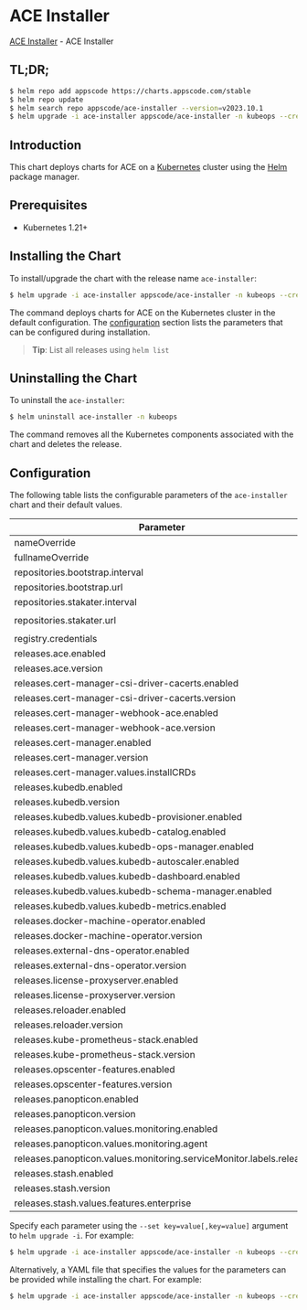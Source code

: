 # ACE Installer

[ACE Installer](https://github.com/bytebuilders/installer) - ACE Installer

## TL;DR;

```bash
$ helm repo add appscode https://charts.appscode.com/stable
$ helm repo update
$ helm search repo appscode/ace-installer --version=v2023.10.1
$ helm upgrade -i ace-installer appscode/ace-installer -n kubeops --create-namespace --version=v2023.10.1
```

## Introduction

This chart deploys charts for ACE on a [Kubernetes](http://kubernetes.io) cluster using the [Helm](https://helm.sh) package manager.

## Prerequisites

- Kubernetes 1.21+

## Installing the Chart

To install/upgrade the chart with the release name `ace-installer`:

```bash
$ helm upgrade -i ace-installer appscode/ace-installer -n kubeops --create-namespace --version=v2023.10.1
```

The command deploys charts for ACE on the Kubernetes cluster in the default configuration. The [configuration](#configuration) section lists the parameters that can be configured during installation.

> **Tip**: List all releases using `helm list`

## Uninstalling the Chart

To uninstall the `ace-installer`:

```bash
$ helm uninstall ace-installer -n kubeops
```

The command removes all the Kubernetes components associated with the chart and deletes the release.

## Configuration

The following table lists the configurable parameters of the `ace-installer` chart and their default values.

|                              Parameter                              | Description |                         Default                         |
|---------------------------------------------------------------------|-------------|---------------------------------------------------------|
| nameOverride                                                        |             | <code>""</code>                                         |
| fullnameOverride                                                    |             | <code>""</code>                                         |
| repositories.bootstrap.interval                                     |             | <code>1h0m0s</code>                                     |
| repositories.bootstrap.url                                          |             | <code>https://charts.appscode.com/stable</code>         |
| repositories.stakater.interval                                      |             | <code>1h0m0s</code>                                     |
| repositories.stakater.url                                           |             | <code>https://stakater.github.io/stakater-charts</code> |
| registry.credentials                                                |             | <code>{}</code>                                         |
| releases.ace.enabled                                                |             | <code>false</code>                                      |
| releases.ace.version                                                |             | <code>"v2023.10.1"</code>                               |
| releases.cert-manager-csi-driver-cacerts.enabled                    |             | <code>true</code>                                       |
| releases.cert-manager-csi-driver-cacerts.version                    |             | <code>"v2023.10.1"</code>                               |
| releases.cert-manager-webhook-ace.enabled                           |             | <code>true</code>                                       |
| releases.cert-manager-webhook-ace.version                           |             | <code>"v2023.10.1"</code>                               |
| releases.cert-manager.enabled                                       |             | <code>true</code>                                       |
| releases.cert-manager.version                                       |             | <code>"v1.11.0"</code>                                  |
| releases.cert-manager.values.installCRDs                            |             | <code>true</code>                                       |
| releases.kubedb.enabled                                             |             | <code>true</code>                                       |
| releases.kubedb.version                                             |             | <code>"v2023.08.18"</code>                              |
| releases.kubedb.values.kubedb-provisioner.enabled                   |             | <code>true</code>                                       |
| releases.kubedb.values.kubedb-catalog.enabled                       |             | <code>true</code>                                       |
| releases.kubedb.values.kubedb-ops-manager.enabled                   |             | <code>true</code>                                       |
| releases.kubedb.values.kubedb-autoscaler.enabled                    |             | <code>false</code>                                      |
| releases.kubedb.values.kubedb-dashboard.enabled                     |             | <code>false</code>                                      |
| releases.kubedb.values.kubedb-schema-manager.enabled                |             | <code>false</code>                                      |
| releases.kubedb.values.kubedb-metrics.enabled                       |             | <code>false</code>                                      |
| releases.docker-machine-operator.enabled                            |             | <code>true</code>                                       |
| releases.docker-machine-operator.version                            |             | <code>"v2023.10.1"</code>                               |
| releases.external-dns-operator.enabled                              |             | <code>true</code>                                       |
| releases.external-dns-operator.version                              |             | <code>"v2023.10.1"</code>                               |
| releases.license-proxyserver.enabled                                |             | <code>true</code>                                       |
| releases.license-proxyserver.version                                |             | <code>"v2023.10.1"</code>                               |
| releases.reloader.enabled                                           |             | <code>true</code>                                       |
| releases.reloader.version                                           |             | <code>"v1.0.24"</code>                                  |
| releases.kube-prometheus-stack.enabled                              |             | <code>true</code>                                       |
| releases.kube-prometheus-stack.version                              |             | <code>""</code>                                         |
| releases.opscenter-features.enabled                                 |             | <code>true</code>                                       |
| releases.opscenter-features.version                                 |             | <code>"v2023.10.1"</code>                               |
| releases.panopticon.enabled                                         |             | <code>true</code>                                       |
| releases.panopticon.version                                         |             | <code>"v2023.10.1"</code>                               |
| releases.panopticon.values.monitoring.enabled                       |             | <code>true</code>                                       |
| releases.panopticon.values.monitoring.agent                         |             | <code>prometheus.io/operator</code>                     |
| releases.panopticon.values.monitoring.serviceMonitor.labels.release |             | <code>kube-prometheus-stack</code>                      |
| releases.stash.enabled                                              |             | <code>true</code>                                       |
| releases.stash.version                                              |             | <code>"v2023.08.18"</code>                              |
| releases.stash.values.features.enterprise                           |             | <code>true</code>                                       |


Specify each parameter using the `--set key=value[,key=value]` argument to `helm upgrade -i`. For example:

```bash
$ helm upgrade -i ace-installer appscode/ace-installer -n kubeops --create-namespace --version=v2023.10.1 --set repositories.bootstrap.interval=1h0m0s
```

Alternatively, a YAML file that specifies the values for the parameters can be provided while
installing the chart. For example:

```bash
$ helm upgrade -i ace-installer appscode/ace-installer -n kubeops --create-namespace --version=v2023.10.1 --values values.yaml
```

